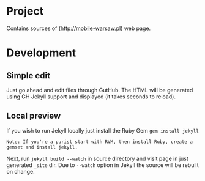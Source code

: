 # Project

Contains sources of (http://mobile-warsaw.pl) web page.

# Development



## Simple edit

Just go ahead and edit files through GutHub. The HTML will be generated using GH Jekyll support and displayed (it takes seconds to reload).

## Local preview

If you wish to run Jekyll locally just install the Ruby Gem `gem install jekyll`

    Note: If you're a purist start with RVM, then install Ruby, create a gemset and install jekyll.

Next, run `jekyll build --watch` in source directory and visit page in just generated `_site` dir.
Due to `--watch` option in Jekyll the source will be rebuilt on change.





